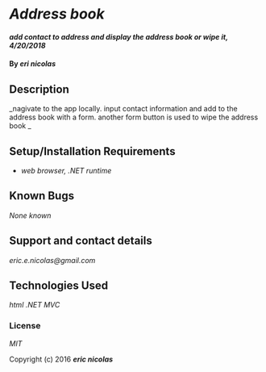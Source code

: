 # _Address book_

#### _add contact to address and display the address book or wipe it, 4/20/2018_

#### By _eri nicolas_

## Description

_nagivate to the app locally. input contact information and add to the address book with a form. another
form button is used to wipe the address book _

## Setup/Installation Requirements

* _web browser, .NET runtime_


## Known Bugs

_None known_

## Support and contact details

_eric.e.nicolas@gmail.com_

## Technologies Used

_html .NET MVC_

### License

*MIT*

Copyright (c) 2016 **_eric nicolas_**